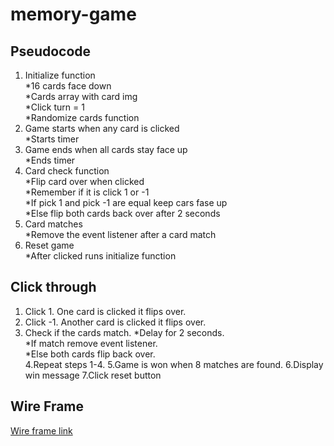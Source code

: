 # memory-game
## Pseudocode 
1. Initialize function  
  *16 cards face down   
  *Cards array with card img  
  *Click turn = 1  
  *Randomize cards function  
2. Game starts when any card is clicked   
  *Starts timer   
3. Game ends when all cards stay face up  
  *Ends timer   
3. Card check function  
  *Flip card over when clicked   
  *Remember if it is click 1 or -1   
  *If pick 1 and pick -1 are equal keep cars fase up   
  *Else flip both cards back over after 2 seconds  
4. Card matches  
  *Remove the event listener after a card match  
5. Reset game  
  *After clicked runs initialize function
## Click through 
1. Click 1. One card is clicked it flips over. 
2. Click -1. Another card is clicked it flips over.
3. Check if the cards match.
  *Delay for 2 seconds.  
  *If match remove event listener.  
  *Else both cards flip back over.  
4.Repeat steps 1-4.
5.Game is won when 8 matches are found.
6.Display win message 
7.Click reset button 
## Wire Frame
[Wire frame link](https://wireframe.cc/vTwd6D)
